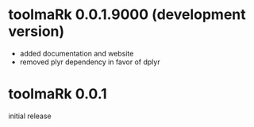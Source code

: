 # toolmaRk 0.0.1.9000 (development version)

- added documentation and website
- removed plyr dependency in favor of dplyr

# toolmaRk 0.0.1

initial release

